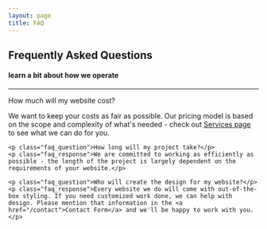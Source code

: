 ```yaml
---
layout: page
title: FAQ
---
```

<div class="text_center">
	<h2 class="text_charcoal">Frequently Asked Questions</h2>
	<h4 class="page_subtitle">learn a bit about how we operate</h4>
	<hr class="divider">
</div>

<div class="faq">
	<p class="faq_question">How much will my website cost?</p>
	<p class="faq_response">We want to keep your costs as fair as possible. Our pricing model is based on the scope and complexity of what's needed - check out <a href="/services">Services page</a> to see what we can do for you.</p>

	<p class="faq_question">How long will my project take?</p>
	<p class="faq_response">We are committed to working as efficiently as possible - the length of the project is largely dependent on the requirements of your website.</p>

	<p class="faq_question">Who will create the design for my website?</p>
	<p class="faq_response">Every website we do will come with out-of-the-box styling. If you need customized work done, we can help with design. Please mention that information in the <a href="/contact">Contact Form</a> and we'll be happy to work with you.</p>
</div>